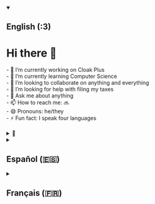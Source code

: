 <details open>
    <summary>
        <h2>
            English (:3)
        </h2>
    </summary>
    <h1>
        Hi there 👋
    </h1>
    - 🔭 I’m currently working on Cloak Plus
    <br> - 🌱 I’m currently learning Computer Science
    <br> - 👯 I’m looking to collaborate on anything and everything
    <br> - 🤔 I’m looking for help with filing my taxes
    <br> - 💬 Ask me about anything
    <br> - 📫 How to reach me: 🔜 <!-- Example: <a href="mailto:dugbeeone@email.com">dugbeeone@email.com</a> -->
    <br> - 😄 Pronouns: he/they
    <br> - ⚡ Fun fact: I speak four languages
    <br>
    <br>
    <details>
        <summary>
            👀
        </summary>
        This is a ✨ <em>special</em> ✨ file because it appears on <a href="https://github.com/dugbeeone">dugbeeone</a>'s profile.
    </details>
</details>
<details>
    <summary>
        <h2>
            Español (🇪🇸)
        </h2>
    </summary>
    <h1>
        Hola 👋
    </h1>
    - 🔭 Actualmente estoy trabajando en Cloak Plus
    <br> - 🌱 Actualmente estoy aprendiendo Ciencias de la Computación
    <br> - 👯 Busco colaborar en cualquier cosa y en todo
    <br> - 🤔 Estoy buscando ayuda con la declaración de impuestos
    <br> - 💬 Pregúntame sobre cualquier cosa
    <br> - 📫 Cómo contactarme: 🔜 <!-- Example: <a href="mailto:dugbeeone@email.com">dugbeeone@email.com</a> <br> - 😄 Pronombres: él/ellos -->
    <br> - ⚡ Dato curioso: Hablo cuatro idiomas
    <br>
    <br>
    <details>
        <summary>
            👀
        </summary>
        Este es un archivo ✨ <em>especial</em> ✨ porque aparece en el perfil de <a href="https://github.com/dugbeeone">dugbeeone</a>.
    </details>
</details>
<details>
    <summary>
        <h2>
            Français (🇫🇷)
        </h2>
    </summary>
    <h1>
        Salut 👋
    </h1>
    - 🔭 Je travaille actuellement sur Cloak Plus
    <br> - 🌱 J'apprends actuellement l'informatique
    <br> - 👯 Je cherche à collaborer sur tout et n'importe quoi
    <br> - 🤔 Je cherche de l'aide pour produire ma déclaration de revenus
    <br> - 💬 Posez-moi des questions sur n'importe quoi
    <br> - 📫 Comment me rejoindre: 🔜 <!-- Example: <a href="mailto:dugbeeone@email.com">dugbeeone@email.com</a> -->
    <br> - 😄 Pronoms : il/ils
    <br> - ⚡ Fait amusant: Je parle quatre langues
    <br>
    <br>
    <details>
        <summary>
            👀
        </summary>
        Il s'agit d'un fichier ✨ <em>spécial</em> ✨ car il apparaît sur le profil de <a href="https://github.com/dugbeeone">dugbeeone</a>.
    </details>
</details>

<!--
Ignore all this stuff down here. Wait... why are you here?
-->

<!--
<details>
    <summary>
        <h2>
            Language (🇺🇳)
        </h2>
    </summary>
    <h1>
        Hi there 👋
    </h1>
    - 🔭 I’m currently working on ...
    <br> - 🌱 I’m currently learning ...
    <br> - 👯 I’m looking to collaborate on ...
    <br> - 🤔 I’m looking for help with ...
    <br> - 💬 Ask me about ...
    <br> - 📫 How to reach me: ...
    <br> - 😄 Pronouns: ...
    <br> - ⚡ Fun fact: ...
    <br>
    <br>
    <details>
        <summary>
            👀
        </summary>
        This is a ✨ <em>special</em> ✨ file because it appears on <a href="https://github.com/dugbeeone">dugbeeone</a>'s profile.
    </details>
</details>
-->
